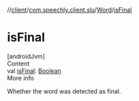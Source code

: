 //[client](../../index.md)/[com.speechly.client.slu](../index.md)/[Word](index.md)/[isFinal](is-final.md)



# isFinal  
[androidJvm]  
Content  
val [isFinal](is-final.md): [Boolean](https://kotlinlang.org/api/latest/jvm/stdlib/kotlin/-boolean/index.html)  
More info  


Whether the word was detected as final.

  



